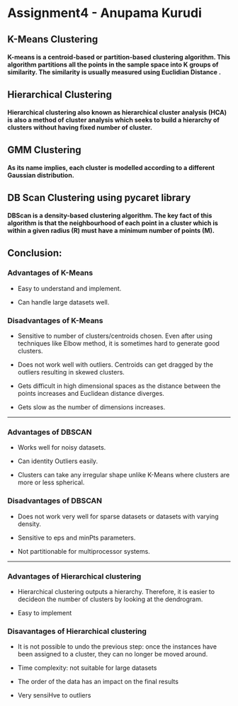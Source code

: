 # Assignment4 - Anupama Kurudi

## **K-Means Clustering**

#### K-means is a centroid-based or partition-based clustering algorithm.  This algorithm partitions all the points in the sample space into K groups of similarity. The similarity is usually measured using Euclidian Distance .

## **Hierarchical Clustering**

#### Hierarchical clustering also known as hierarchical cluster analysis (HCA) is also a method of cluster analysis which seeks to build a hierarchy of clusters without having fixed number of cluster. 

## **GMM Clustering**

#### As its name implies, each cluster is modelled according to a different Gaussian distribution.

## **DB Scan Clustering using pycaret library**

#### DBScan is a density-based clustering algorithm. The key fact of this algorithm is that the neighbourhood of each point in a cluster which is within a given radius (R) must have a minimum number of points (M).

## **Conclusion:**

### Advantages of K-Means

- Easy to understand and implement.

- Can handle large datasets well.

### Disadvantages of K-Means
- Sensitive to number of clusters/centroids chosen. Even after using techniques like Elbow method, it is sometimes hard to generate good clusters.

- Does not work well with outliers. Centroids can get dragged by the outliers resulting in skewed clusters.

- Gets difficult in high dimensional spaces as the distance between the points increases and Euclidean distance diverges.

- Gets slow as the number of dimensions increases.

---

### Advantages of DBSCAN
- Works well for noisy datasets.

- Can identity Outliers easily.

- Clusters can take any irregular shape unlike K-Means where clusters are more or less spherical.

### Disadvantages of DBSCAN
- Does not work very well for sparse datasets or datasets with varying density.

- Sensitive to eps and minPts parameters.

- Not partitionable for multiprocessor systems.

---
### Advantages	of Hierarchical	clustering
- Hierarchical	clustering	outputs	a	hierarchy. Therefore,	it	is	easier	to	decideon	the	number	of	clusters	by	looking	at	the	dendrogram.

- Easy	to	implement	

### Disavantages	of Hierarchical	clustering
- It	is	not	possible	to	undo	the	previous	step:	once	the	instances	have	been	assigned	to	a	cluster,	they	can	no	longer	be	moved	around.	

- Time	complexity:	not	suitable	for	large	datasets

- The	order	of	the	data	has	an	impact	on	the	final	results	

- Very	sensiHve	to	outliers
